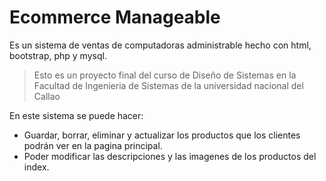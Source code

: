 # Ecommerce Manageable
Es un sistema de ventas de computadoras administrable hecho con html, bootstrap, php y mysql.
> Esto es un proyecto final del curso de Diseño de Sistemas en la Facultad de Ingenieria de Sistemas de la universidad nacional del Callao

En este sistema se puede hacer:
* Guardar, borrar, eliminar y actualizar los productos que los clientes podrán ver en la pagina principal.
* Poder modificar las descripciones y las imagenes de los productos del index.


